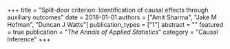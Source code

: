 +++
title = "Split-door criterion: Identification of causal effects through auxiliary outcomes"
date = 2018-01-01
authors = ["Amit Sharma", "Jake M Hofman", "Duncan J Watts"]
publication_types = ["1"]
abstract = ""
featured = true
publication = "*The Annals of Applied Statistics*"
category = "Causal Inference"
+++


